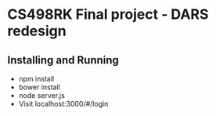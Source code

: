 # CS498RK Final project - DARS redesign

## Installing and Running
 * npm install
 * bower install
 * node server.js
 * Visit localhost:3000/#/login



